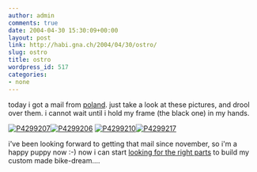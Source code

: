 ```yaml
---
author: admin
comments: true
date: 2004-04-30 15:30:09+00:00
layout: post
link: http://habi.gna.ch/2004/04/30/ostro/
slug: ostro
title: ostro
wordpress_id: 517
categories:
- none
---
```


today i got a mail from [poland](http://habi.gna.ch/blog/archives/000125.html).
just take a look at these pictures, and drool over them. i cannot wait until i hold my frame (the black one) in my hands.

[![P4299207](http://habi.gna.ch/blog/images/P4299207-tm.jpg)](http://habi.gna.ch/blog/images/P4299207.JPG)[![P4299206](http://habi.gna.ch/blog/images/P4299206-tm.jpg)](http://habi.gna.ch/blog/images/P4299206.JPG)
 [![P4299210](http://habi.gna.ch/blog/images/P4299210-tm.jpg)](http://habi.gna.ch/blog/images/P4299210.JPG)[![P4299217](http://habi.gna.ch/blog/images/P4299217-tm.jpg)](http://habi.gna.ch/blog/images/P4299217.JPG)

i've been looking forward to getting that mail since november, so i'm a happy puppy now :-)
now i can start [looking for the right parts](http://singlespeed.ch/shop.htm) to build my custom made bike-dream....
